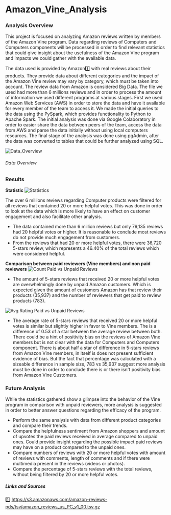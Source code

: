 # Amazon_Vine_Analysis

### Analysis Overview ###
This project is focused on analyzing Amazon reviews written by members of the Amazon Vine program. Data regarding reviews of Computers and Computers components will be processed
in order to find relevant statistics that could give insight about the usefulness of the Amazon Vine program and impacts we could gather with the available data. 

The data used is provided by Amazon1️⃣ with real reviews about their products. They provide data about different categories and the impact of the Amazon Vine review may vary by category, which must be taken into account. The review data from Amazon is considered Big Data. The file we used had more than 6 millions reviews and in order to process the amount of information we used different programs at various stages. First we used Amazon Web Services (AWS) in order to store the data and have it available for every member of the team to access it. We made the initial queries to the data using the PySpark, which provides functionality to Python to Apache Spark. The initial analysis was done via Google Colaboratory in order to easier share the data between peers of the team, access the data from AWS and parse the data initially without using local computers resources. The final stage of the analysis was done using pgAdmin, after the data was converted to tables that could be further analyzed using SQL. 

![Data_Overview](https://user-images.githubusercontent.com/85839235/139564398-cdfefd48-594e-49e6-94dc-7467cae7c8fa.png)
###### Data Overview ######



### Results ###

**Statistic**
![Statistics](https://user-images.githubusercontent.com/85839235/139564061-23814d12-703e-4a8e-9fba-306d096976cd.png)

The over 6 millions reviews regarding Computer products were filtered for all reviews that contained 20 or more helpful votes. This was done in order to look at the data which is more likely to have an effect on customer engagement and also facilitate other analysis. 
  - The data contained more than 6 million reviews but only 79,135 reviews had 20 helpful votes or higher. It is reasonable to conclude most reviews do not provide much engagement from customers. 
  - From the reviews that had 20 or more helpful votes, there were 36,720 5-stars review, which represents a 46.40% of the total reviews which were considered helpful. 
 
 **Comparison between paid reviewers (Vine members) and non paid reviewers**
 ![Count Paid vs Unpaid Reviews](https://user-images.githubusercontent.com/85839235/139564121-01962b93-b20c-46a7-b2de-466b9c2d958a.png)
  - The amount of 5-stars reviews that received 20 or more helpful votes are overwhelmingly done by unpaid Amazon customers. Which is expected given the amount of customers Amazon has that review their products (35,937) and the number of reviewers that get paid to review products (783). 

![Avg Rating Paid vs Unpaid Reviews](https://user-images.githubusercontent.com/85839235/139564174-e0bd4a46-2326-4e29-bcfc-82b0fffd6b9e.png)
  - The average rate of 5-stars reviews that received 20 or more helpful votes is similar but slightly higher in favor to Vine members. The is a difference of 0.53 of a star between the average review between both. There could be a hint of positivity bias on the reviews of Amazon Vine members but is not clear with the data for Computers and Computers component. There is about half a star of difference in 5-stars reviews from Amazon Vine members, in itself is does not present sufficient evidence of bias. But the fact that percentage was calculated with a sizeable difference in sample size, 783 vs 35,937 suggest more analysis must be done in order to conclude there is or there isn't positivity bias from Amazon Vine Customers.  
 

### Future Analysis ###
While the statistics gathered show a glimpse into the behavior of the Vine program in comparison with unpaid reviewers, more analysis is suggested in order to better answer questions regarding the efficacy of the program. 
  - Perform the same analysis with data from different product categories and compare their trends. 
  - Compare the helpfulness sentiment from Amazon shoppers and amount of upvotes the paid reviews received in average compared to unpaid ones. Could provide insight regarding the possible impact paid reviews may have on a product compared to the unpaid ones. 
  - Compare numbers of reviews with 20 or more helpful votes with amount of reviews with comments, length of comments and if there were multimedia present in the reviews (videos or photos).
  - Compare the percentage of 5-stars reviews with the total reviews, without being filtered by 20 or more helpful votes. 

##### Links and Sources #####
1️⃣ https://s3.amazonaws.com/amazon-reviews-pds/tsv/amazon_reviews_us_PC_v1_00.tsv.gz
